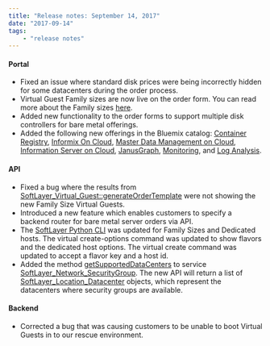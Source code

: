 ```yaml
---
title: "Release notes: September 14, 2017"
date: "2017-09-14"
tags:
    - "release notes"
---
```


#### Portal
+ Fixed an issue where standard disk prices were being incorrectly hidden for some datacenters during the order process.
+ Virtual Guest Family sizes are now live on the order form. You can read more about the Family sizes [here](https://www.ibm.com/blogs/bluemix/2017/09/public-virtual-server-families/). 
+ Added new functionality to the order forms to support multiple disk controllers for bare metal offerings. 
+ Added the following new offerings in the Bluemix catalog: [Container Registry](https://console-regional.ng.bluemix.net/containers-kubernetes/home/registryGettingStarted?env_id=ibm%3Ayp%3Aus-south), [Informix On Cloud](https://console-regional.ng.bluemix.net/catalog/services/informix-on-cloud?env_id=ibm%3Ayp%3Aus-south&taxonomyNavigation=containers), [Master Data Management on Cloud](https://console-regional.ng.bluemix.net/catalog/services/master-data-management-on-cloud?env_id=ibm%3Ayp%3Aus-south&taxonomyNavigation=containers), [Information Server on Cloud](https://console-regional.ng.bluemix.net/catalog/services/information-server-on-cloud?env_id=ibm%3Ayp%3Aus-south&taxonomyNavigation=containers), [JanusGraph](https://console-regional.ng.bluemix.net/catalog/services/compose-for-janusgraph?env_id=ibm%3Ayp%3Aus-south&taxonomyNavigation=containers), [Monitoring](https://console-regional.ng.bluemix.net/catalog/services/monitoring?env_id=ibm%3Ayp%3Aus-south&taxonomyNavigation=containers), and [Log Analysis](https://console-regional.ng.bluemix.net/catalog/services/log-analysis?env_id=ibm%3Ayp%3Aus-south&taxonomyNavigation=containers). 

#### API
+ Fixed a bug where the results from [SoftLayer_Virtual_Guest::generateOrderTemplate](http://sldn.softlayer.com/reference/services/softlayer_virtual_guest/generateordertemplate) were not showing the new Family Size Virtual Guests.   
+ Introduced a new feature which enables customers to specify a backend router for bare metal server orders via API. 
+ The [SoftLayer Python CLI](http://softlayer-python.readthedocs.io/en/latest/index.html) was updated for Family Sizes and Dedicated hosts. The virtual create-options command was updated to show flavors and the dedicated host options. The virtual create command was updated to accept a flavor key and a host id. 
+ Added the method [getSupportedDataCenters](http://sldn.softlayer.com/reference/services/SoftLayer_Network_SecurityGroup/getSupportedDataCenters) to service [SoftLayer_Network_SecurityGroup](http://sldn.softlayer.com/reference/services/SoftLayer_Network_SecurityGroup). The new API will return a list of [SoftLayer_Location_Datacenter](http://sldn.softlayer.com/reference/services/SoftLayer_Location_Datacenter) objects, which represent the datacenters where security groups are available.


#### Backend
+ Corrected a bug that was causing customers to be unable to boot Virtual Guests in to our rescue environment. 